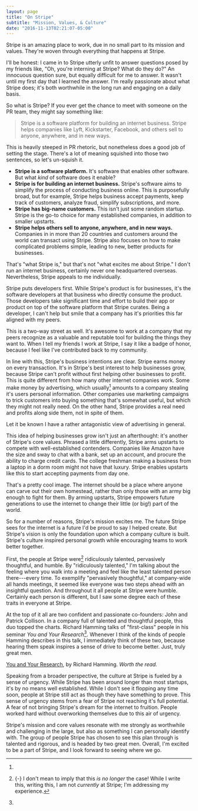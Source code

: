 ```yaml
---
layout: page
title: "On Stripe"
subtitle: "Mission, Values, & Culture"
date: "2016-11-13T02:21:07-05:00"
---
```


Stripe is an amazing place to work, due in no small part to its mission and
values. They're woven through everything that happens at Stripe.

<section>

<span class="newthought">I'll be honest: I came in to Stripe</span> utterly
unfit to answer questions posed by my friends like, "Oh, you're interning at
Stripe? What do they do?" An innocuous question sure, but equally difficult for
me to answer. It wasn't until my first day that I learned the answer. I'm really
passionate about what Stripe does; it's both worthwhile in the long run and
engaging on a daily basis.

So what is Stripe? If you ever get the chance to meet with someone on the PR
team, they might say something like:

> Stripe is a software platform for building an internet business. Stripe helps
> companies like Lyft, Kickstarter, Facebook, and others sell to anyone,
> anywhere, and in new ways.

This is heavily steeped in PR rhetoric, but nonetheless does a good job of
setting the stage. There's a lot of meaning squished into those two sentences,
so let's un-squish it.

- **Stripe is a software platform.** It's software that enables other software.
  But what *kind* of software does it enable?
- **Stripe is for building an internet business.** Stripe's software aims to
  simplify the process of conducting business online. This is purposefully
  broad, but for example, Stripe helps business accept payments, keep track of
  customers, analyze fraud, simplify subscriptions, and more.
- **Stripe has big-name customers.** This isn't just some random startup. Stripe
  is the go-to choice for many established companies, in addition to smaller
  upstarts.
- **Stripe helps others sell to anyone, anywhere, and in new ways.** Companies
  in in more than 20 countries and customers around the world can transact using
  Stripe. Stripe also focuses on how to make complicated problems simple,
  leading to new, better products for businesses.

That's "what Stripe is," but that's not "what excites me about Stripe." I don't
run an internet business, certainly never one headquartered overseas.
Nevertheless, Stripe appeals to me individually.

Stripe puts developers first. While Stripe's product is for businesses, it's the
software developers at that business who directly consume the product. Those
developers take significant time and effort to build their app or product on top
of the software platform that Stripe curates. Being a developer, I can't help
but smile that a company has it's priorities this far aligned with my peers.

This is a two-way street as well. It's awesome to work at a company that my
peers recognize as a valuable and reputable tool for building the things they
want to. When I tell my friends I work at Stripe, I say it like a badge of
honor, because I feel like I've contributed back to my community.

In line with this, Stripe's business intentions are clear. Stripe earns money on
every transaction. It's in Stripe's best interest to help businesses grow,
because Stripe can't profit without first helping other businesses to profit.
This is quite different from how many other internet companies work. Some make
money by advertising, which usually[^ads] amounts to a company stealing it's users
personal information. Other companies use marketing campaigns to trick customers
into buying something that's somewhat useful, but which they might not really
need. On the other hand, Stripe provides a real need and profits along side
them, not in spite of them.

[^ads]:
  Let it be known I have a rather antagonistic view of advertising in general.

This idea of helping businesses grow isn't just an afterthought: it's another of
Stripe's core values. Phrased a little differently, Stripe arms upstarts to
compete with well-established contenders. Companies like Amazon have the size
and sway to chat with a bank, set up an account, and procure the ability to
charge credit cards. The college freshman making a business from a laptop in a
dorm room might not have that luxury. Stripe enables upstarts like this to start
accepting payments from day one.

That's a pretty cool image. The internet should be a place where anyone can
carve out their own homestead, rather than only those with an army big enough to
fight for them. By arming upstarts, Stripe empowers future generations to use
the internet to change their little (or big!) part of the world.

</section>
<section>

<span class="newthought">So for a number of reasons</span>, Stripe's mission
excites me. The future Stripe sees for the internet is a future I'd be proud to
say I helped create. But Stripe's vision is only the foundation upon which a
company culture is built. Stripe's culture inspired personal growth while
encouraging teams to work better together.

First, the people at Stripe were[^past] ridiculously talented, pervasively
thoughtful, and humble. By "ridiculously talented," I'm talking about the
feeling where you walk into a meeting and feel like the least talented person
there---every time. To exemplify "pervasively thoughtful," at company-wide all
hands meetings, it seemed like everyone was two steps ahead with an insightful
question. And throughout it all people at Stripe were humble. Certainly each
person is different, but I saw some degree each of these traits in everyone at
Stripe.

[^past]: {-}
  I don't mean to imply that this *is no longer* the case! While I write this,
  writing this, I am not *currently* at Stripe; I'm addressing my experience.

At the top of it all are two confident and passionate co-founders: John and
Patrick Collison. In a company full of talented and thoughtful people, this duo
topped the charts. Richard Hamming talks of "first-class" people in his seminar
*You and Your Research*[^research]. Whenever I think of the kinds of people
Hamming describes in this talk, I immediately think of these two, because
hearing them speak inspires a sense of drive to become better. Just, truly great
men.

[^research]:
  [You and Your Research](http://www.cs.virginia.edu/~robins/YouAndYourResearch.html),
  by Richard Hamming. *Worth the read.*

Speaking from a broader perspective, the culture at Stripe is fueled by a sense
of urgency. While Stripe has been around longer than most startups, it's by no
means well established. While I don't see it flopping any time soon, people at
Stripe still act as though they have something to prove. This sense of urgency
stems from a fear of Stripe not reaching it's full potential. A fear of not
bringing Stripe's dream for the internet to fruition. People worked hard without
overworking themselves due to this air of urgency.

</section>
<section>

<span class="newthought">Stripe's mission and core values</span> resonate with
me strongly as worthwhile and challenging in the large, but also as something I
can personally identify with. The group of people Stripe has chosen to see this
plan through is talented and rigorous, and is headed by two great men. Overall,
I'm excited to be a part of Stripe, and I look forward to seeing where we go.

</section>
